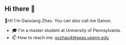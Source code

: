 ## Hi there 👋

👋Hi! I'm Gaoxiang Zhao. You can also call me Ganon.

- 🎓 I'm a master student at University of Pennsylvania.
- 📫 How to reach me: gxzhao4@seas.upenn.edu
